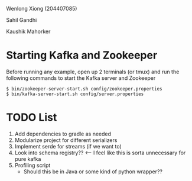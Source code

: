 Wenlong Xiong (204407085)

Sahil Gandhi

Kaushik Mahorker

# Starting Kafka and Zookeeper

Before running any example, open up 2 terminals (or tmux) and run the following commands to start the Kafka server and Zookeeper

``` shell script
$ bin/zookeeper-server-start.sh config/zookeeper.properties
$ bin/kafka-server-start.sh config/server.properties
```

# TODO List
1. Add dependencies to gradle as needed
2. Modularize project for different serializers
3. Implement serde for streams (if we want to)
4. Look into schema registry?? <-- I feel like this is sorta unnecessary for pure kafka 
5. Profiling script
    - Should this be in Java or some kind of python wrapper??